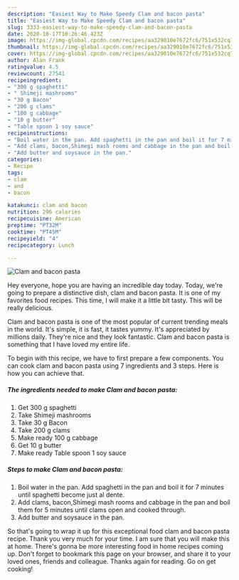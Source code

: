 ```yaml
---
description: "Easiest Way to Make Speedy Clam and bacon pasta"
title: "Easiest Way to Make Speedy Clam and bacon pasta"
slug: 3333-easiest-way-to-make-speedy-clam-and-bacon-pasta
date: 2020-10-17T10:26:46.423Z
image: https://img-global.cpcdn.com/recipes/aa329010e7672fc6/751x532cq70/clam-and-bacon-pasta-recipe-main-photo.jpg
thumbnail: https://img-global.cpcdn.com/recipes/aa329010e7672fc6/751x532cq70/clam-and-bacon-pasta-recipe-main-photo.jpg
cover: https://img-global.cpcdn.com/recipes/aa329010e7672fc6/751x532cq70/clam-and-bacon-pasta-recipe-main-photo.jpg
author: Alan Frank
ratingvalue: 4.5
reviewcount: 27541
recipeingredient:
- "300 g spaghetti"
- " Shimeji mashrooms"
- "30 g Bacon"
- "200 g clams"
- "100 g cabbage"
- "10 g butter"
- "Table spoon 1 soy sauce"
recipeinstructions:
- "Boil water in the pan. Add spaghetti in the pan and boil it for 7 minutes until spaghetti become just al dente."
- "Add clams, bacon,Shimegi mash rooms and cabbage in the pan and boil them for 5 minutes until clams open and cooked through."
- "Add butter and soysauce in the pan."
categories:
- Recipe
tags:
- clam
- and
- bacon

katakunci: clam and bacon 
nutrition: 296 calories
recipecuisine: American
preptime: "PT32M"
cooktime: "PT45M"
recipeyield: "4"
recipecategory: Lunch

---
```



![Clam and bacon pasta](https://img-global.cpcdn.com/recipes/aa329010e7672fc6/751x532cq70/clam-and-bacon-pasta-recipe-main-photo.jpg)

Hey everyone, hope you are having an incredible day today. Today, we're going to prepare a distinctive dish, clam and bacon pasta. It is one of my favorites food recipes. This time, I will make it a little bit tasty. This will be really delicious.



Clam and bacon pasta is one of the most popular of current trending meals in the world. It's simple, it is fast, it tastes yummy. It's appreciated by millions daily. They're nice and they look fantastic. Clam and bacon pasta is something that I have loved my entire life.


To begin with this recipe, we have to first prepare a few components. You can cook clam and bacon pasta using 7 ingredients and 3 steps. Here is how you can achieve that.

<!--inarticleads1-->

##### The ingredients needed to make Clam and bacon pasta:

1. Get 300 g spaghetti
1. Take  Shimeji mashrooms
1. Take 30 g Bacon
1. Take 200 g clams
1. Make ready 100 g cabbage
1. Get 10 g butter
1. Make ready Table spoon 1 soy sauce




<!--inarticleads2-->

##### Steps to make Clam and bacon pasta:

1. Boil water in the pan. Add spaghetti in the pan and boil it for 7 minutes until spaghetti become just al dente.
1. Add clams, bacon,Shimegi mash rooms and cabbage in the pan and boil them for 5 minutes until clams open and cooked through.
1. Add butter and soysauce in the pan.




So that's going to wrap it up for this exceptional food clam and bacon pasta recipe. Thank you very much for your time. I am sure that you will make this at home. There's gonna be more interesting food in home recipes coming up. Don't forget to bookmark this page on your browser, and share it to your loved ones, friends and colleague. Thanks again for reading. Go on get cooking!
